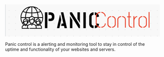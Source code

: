 ![](https://github.com/Ioanardelean/PanicControl/blob/master/Resources/logo/logo4.PNG)

Panic control is a alerting and  monitoring tool to stay in control of the uptime and functionality of your websites and servers.

